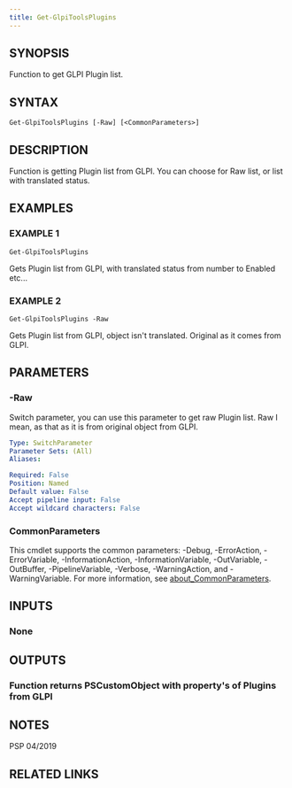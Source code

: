 ```yaml
---
title: Get-GlpiToolsPlugins
---
```


## SYNOPSIS
Function to get GLPI Plugin list.

## SYNTAX

```
Get-GlpiToolsPlugins [-Raw] [<CommonParameters>]
```

## DESCRIPTION
Function is getting Plugin list from GLPI.
You can choose for Raw list, or list with translated status.

## EXAMPLES

### EXAMPLE 1
```
Get-GlpiToolsPlugins
```

Gets Plugin list from GLPI, with translated status from number to Enabled etc...

### EXAMPLE 2
```
Get-GlpiToolsPlugins -Raw
```

Gets Plugin list from GLPI, object isn't translated.
Original as it comes from GLPI.

## PARAMETERS

### -Raw
Switch parameter, you can use this parameter to get raw Plugin list.
Raw I mean, as that as it is from original object from GLPI.

```yaml
Type: SwitchParameter
Parameter Sets: (All)
Aliases:

Required: False
Position: Named
Default value: False
Accept pipeline input: False
Accept wildcard characters: False
```

### CommonParameters
This cmdlet supports the common parameters: -Debug, -ErrorAction, -ErrorVariable, -InformationAction, -InformationVariable, -OutVariable, -OutBuffer, -PipelineVariable, -Verbose, -WarningAction, and -WarningVariable. For more information, see [about_CommonParameters](http://go.microsoft.com/fwlink/?LinkID=113216).

## INPUTS

### None
## OUTPUTS

### Function returns PSCustomObject with property's of Plugins from GLPI
## NOTES
PSP 04/2019

## RELATED LINKS

